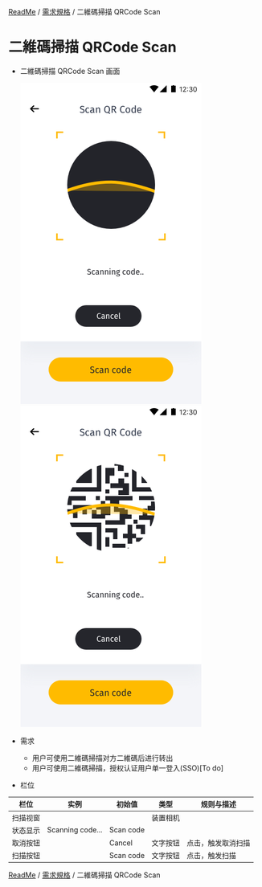 [ReadMe](../README.md) / [需求規格](../requirements.md) / 二維碼掃描 QRCode Scan

# 二維碼掃描 QRCode Scan

* 二維碼掃描 QRCode Scan 画面
	
	![qrcode Screenshot](../assets/screen-qrcode-scan.png)
	![qrcode Screenshot](../assets/screen-scanning.png)

* 需求
	* 用户可使用二維碼掃描对方二維碼后进行转出
	* 用户可使用二維碼掃描，授权认证用户单一登入(SSO)[To do]

* 栏位

栏位 | 实例 | 初始值 | 类型 | 规则与描述
------------- | ------------- | ------------- | ------------- | -------------
扫描视窗 |  |  | 装置相机 | 
状态显示 | Scanning code... | Scan code |
取消按钮 |  | Cancel | 文字按钮 | 点击，触发取消扫描
扫描按钮 |  | Scan code | 文字按钮 | 点击，触发扫描

[ReadMe](../README.md) / [需求規格](../requirements.md) / 二維碼掃描 QRCode Scan